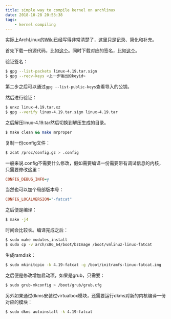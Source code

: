 ```yaml
---
title: simple way to compile kernel on archlinux
date: 2018-10-28 20:53:38
tags:
    - kernel compiling
---
```


实际上ArchLinux的[Wiki][1]已经写得非常清楚了，这里只是记录、简化和补充。

首先下载一份源代码，比如[这个][2]。同时下载对应的签名，比如[这个][3]。

验证签名：

```bash
$ gpg --list-packets linux-4.19.tar.sign
$ gpg --recv-keys <上一步输出的keyid>
```

第二步之后可以通过`gpg --list-public-keys`查看导入的公钥。

然后进行验证：

```bash
$ unxz linux-4.19.tar.xz
$ gpg --verify linux-4.19.tar.sign linux-4.19.tar
```

<!-- more -->

之后解压linux-4.19.tar然后切换到解压生成的目录。

```bash
$ make clean && make mrproper
```

复制一份config文件：

```bash
$ zcat /proc/config.gz > .config
```

一般来说.config不需要什么修改，假如需要编译一份需要带有调试信息的内核，只需要修改这里：

```ini
CONFIG_DEBUG_INFO=y
```

当然也可以加个局部版本号：

```ini
CONFIG_LOCALVERSION="-fatcat"
```

之后便是编译：

```bash
$ make -j4
```

时间会比较长。编译完成之后：

```bash
$ sudo make modules_install
$ sudo cp -v arch/x86_64/boot/bzImage /boot/vmlinuz-linux-fatcat
```

生成ramdisk：

```bash
$ sudo mkinitcpio -k 4.19-fatcat -g /boot/initramfs-linux-fatcat.img
```

之后便是修改增加启动项，如果是grub，只需要：

```bash
$ sudo grub-mkconfig > /boot/grub/grub.cfg
```

另外如果通过dkms安装过virtualbox模块，还需要运行dkms对新的内核编译一份对应的模块：

```bash
$ sudo dkms autoinstall -k 4.19-fatcat
```

[1]: https://wiki.archlinux.org/index.php/Kernel/Traditional_compilation
[2]: https://cdn.kernel.org/pub/linux/kernel/v4.x/linux-4.19.tar.xz
[3]: https://cdn.kernel.org/pub/linux/kernel/v4.x/linux-4.19.tar.sign
